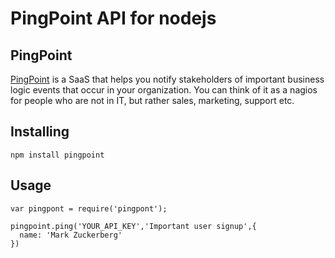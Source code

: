 # PingPoint API for nodejs

## PingPoint

[PingPoint](https://pingpoint.io) is a SaaS that helps you notify stakeholders of important business logic events that occur in your organization. You can think of it as a nagios for people who are not in IT, but rather sales, marketing, support etc.

## Installing

```
npm install pingpoint
```

## Usage
```
var pingpont = require('pingpont');

pingpoint.ping('YOUR_API_KEY','Important user signup',{
  name: 'Mark Zuckerberg'
})
```
